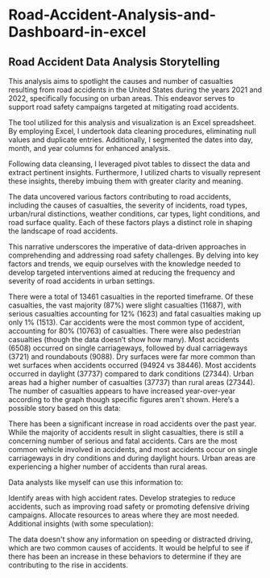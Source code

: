 # Road-Accident-Analysis-and-Dashboard-in-excel


## Road Accident Data Analysis Storytelling

This analysis aims to spotlight the causes and number of casualties resulting from road accidents in the United States during the years 2021 and 2022, specifically focusing on urban areas. This endeavor serves to support road safety campaigns targeted at mitigating road accidents.

The tool utilized for this analysis and visualization is an Excel spreadsheet. By employing Excel, I undertook data cleaning procedures, eliminating null values and duplicate entries. Additionally, I segmented the dates into day, month, and year columns for enhanced analysis.

Following data cleansing, I leveraged pivot tables to dissect the data and extract pertinent insights. Furthermore, I utilized charts to visually represent these insights, thereby imbuing them with greater clarity and meaning.

The data uncovered various factors contributing to road accidents, including the causes of casualties, the severity of incidents, road types, urban/rural distinctions, weather conditions, car types, light conditions, and road surface quality. Each of these factors plays a distinct role in shaping the landscape of road accidents.

This narrative underscores the imperative of data-driven approaches in comprehending and addressing road safety challenges. By delving into key factors and trends, we equip ourselves with the knowledge needed to develop targeted interventions aimed at reducing the frequency and severity of road accidents in urban settings.





There were a total of 13461 casualties in the reported timeframe. Of these casualties, the vast majority (87%) were slight casualties (11687), with serious casualties accounting for 12% (1623) and fatal casualties making up only 1% (1513).
Car accidents were the most common type of accident, accounting for 80% (10763) of casualties. There were also pedestrian casualties (though the data doesn’t show how many).
Most accidents (6508) occurred on single carriageways, followed by dual carriageways (3721) and roundabouts (9088).
Dry surfaces were far more common than wet surfaces when accidents occurred (94924 vs 38446).
Most accidents occurred in daylight (37737) compared to dark conditions (27344).
Urban areas had a higher number of casualties (37737) than rural areas (27344).
The number of casualties appears to have increased year-over-year according to the graph though specific figures aren't shown.
Here’s a possible story based on this data:

There has been a significant increase in road accidents over the past year. While the majority of accidents result in slight casualties, there is still a concerning number of serious and fatal accidents.  Cars are the most common vehicle involved in accidents, and most accidents occur on single carriageways in dry conditions and during daylight hours.  Urban areas are experiencing a higher number of accidents than rural areas.

Data analysts like myself can use this information to:

Identify areas with high accident rates.
Develop strategies to reduce accidents, such as improving road safety or promoting defensive driving campaigns.
Allocate resources to areas where they are most needed.
Additional insights (with some speculation):

The data doesn't show any information on speeding or distracted driving, which are two common causes of accidents. It would be helpful to see if there has been an increase in these behaviors to determine if they are contributing to the rise in accidents.
